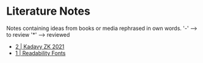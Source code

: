 # Literature Notes
Notes containing ideas from books or media rephrased in own words.
'-' --> to review
'*' --> reviewed

- [2 | Kadavy ZK 2021](2.md)
- [1 | Readability Fonts](1.md)
